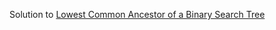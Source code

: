 Solution to [Lowest Common Ancestor of a Binary Search Tree](https://leetcode.com/problems/lowest-common-ancestor-of-a-binary-search-tree/)
